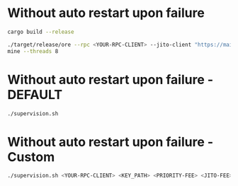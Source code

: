 # Without auto restart upon failure

```sh
cargo build --release
```

```sh
./target/release/ore --rpc <YOUR-RPC-CLIENT> --jito-client "https://mainnet.block-engine.jito.wtf/api/v1/transactions" --keypair ~/.config/solana/id.json --priority-fee 1001 --jito-enable --jito-fee 600000 
mine --threads 8
```

# Without auto restart upon failure - DEFAULT

```sh
./supervision.sh
```

# Without auto restart upon failure - Custom

```sh
./supervision.sh <YOUR-RPC-CLIENT> <KEY_PATH> <PRIORITY-FEE> <JITO-FEE> <THREADS>

```